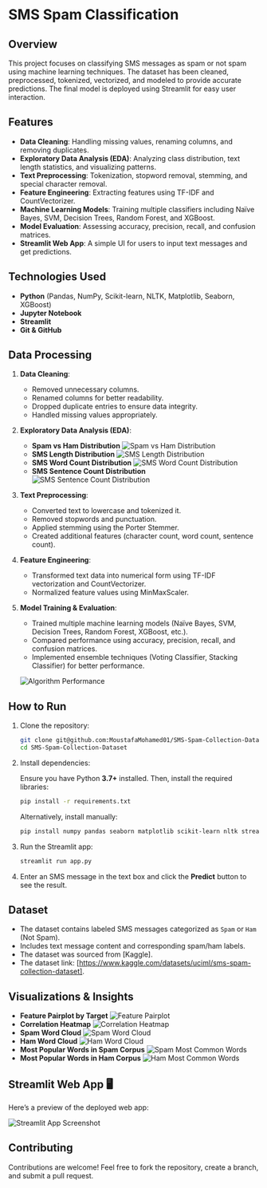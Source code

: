 # SMS Spam Classification

## Overview
This project focuses on classifying SMS messages as spam or not spam using machine learning techniques. The dataset has been cleaned, preprocessed, tokenized, vectorized, and modeled to provide accurate predictions. The final model is deployed using Streamlit for easy user interaction.

## Features
- **Data Cleaning**: Handling missing values, renaming columns, and removing duplicates.
- **Exploratory Data Analysis (EDA)**: Analyzing class distribution, text length statistics, and visualizing patterns.
- **Text Preprocessing**: Tokenization, stopword removal, stemming, and special character removal.
- **Feature Engineering**: Extracting features using TF-IDF and CountVectorizer.
- **Machine Learning Models**: Training multiple classifiers including Naïve Bayes, SVM, Decision Trees, Random Forest, and XGBoost.
- **Model Evaluation**: Assessing accuracy, precision, recall, and confusion matrices.
- **Streamlit Web App**: A simple UI for users to input text messages and get predictions.

## Technologies Used
- **Python** (Pandas, NumPy, Scikit-learn, NLTK, Matplotlib, Seaborn, XGBoost)
- **Jupyter Notebook**
- **Streamlit**
- **Git & GitHub**

## Data Processing
1. **Data Cleaning**:
   - Removed unnecessary columns.
   - Renamed columns for better readability.
   - Dropped duplicate entries to ensure data integrity.
   - Handled missing values appropriately.

2. **Exploratory Data Analysis (EDA)**:
   - **Spam vs Ham Distribution**
     ![Spam vs Ham Distribution](images/spam_ham_distribution.png)
   - **SMS Length Distribution**
     ![SMS Length Distribution](images/sms_length_distribution.png)
   - **SMS Word Count Distribution**
     ![SMS Word Count Distribution](images/sms_word_count_distribution.png)
   - **SMS Sentence Count Distribution**
     ![SMS Sentence Count Distribution](images/sms_sentence_count_distribution.png)

3. **Text Preprocessing**:
   - Converted text to lowercase and tokenized it.
   - Removed stopwords and punctuation.
   - Applied stemming using the Porter Stemmer.
   - Created additional features (character count, word count, sentence count).

4. **Feature Engineering**:
   - Transformed text data into numerical form using TF-IDF vectorization and CountVectorizer.
   - Normalized feature values using MinMaxScaler.

5. **Model Training & Evaluation**:
   - Trained multiple machine learning models (Naïve Bayes, SVM, Decision Trees, Random Forest, XGBoost, etc.).
   - Compared performance using accuracy, precision, recall, and confusion matrices.
   - Implemented ensemble techniques (Voting Classifier, Stacking Classifier) for better performance.

   ![Algorithm Performance](images/algorithm_performance.png)

## How to Run
1. Clone the repository:
   ```sh
   git clone git@github.com:MoustafaMohamed01/SMS-Spam-Collection-Dataset.git
   cd SMS-Spam-Collection-Dataset
   ```
2. Install dependencies:

   Ensure you have Python **3.7+** installed. Then, install the         required libraries:  
    ```bash
    pip install -r requirements.txt
    ```

    Alternatively, install manually:  
   ```sh
   pip install numpy pandas seaborn matplotlib scikit-learn nltk streamlit xgboost wordcloud
   ```
3. Run the Streamlit app:
   ```sh
   streamlit run app.py
   ```
4. Enter an SMS message in the text box and click the **Predict** button to see the result.

## Dataset
- The dataset contains labeled SMS messages categorized as `Spam` or `Ham` (Not Spam).
- Includes text message content and corresponding spam/ham labels.
- The dataset was sourced from [Kaggle].
- The dataset link: [https://www.kaggle.com/datasets/uciml/sms-spam-collection-dataset].

## Visualizations & Insights
- **Feature Pairplot by Target**
  ![Feature Pairplot](images/feature_pairplot_by_target.png)
- **Correlation Heatmap**
  ![Correlation Heatmap](images/correlation_heatmap.png)
- **Spam Word Cloud**
  ![Spam Word Cloud](images/spam_word_cloud.png)
- **Ham Word Cloud**
  ![Ham Word Cloud](images/ham_word_cloud.png)
- **Most Popular Words in Spam Corpus**
  ![Spam Most Common Words](images/spam_most_common_words.png)
- **Most Popular Words in Ham Corpus**
  ![Ham Most Common Words](images/ham_most_common_words.png)

## Streamlit Web App 🖥️
Here’s a preview of the deployed web app:

![Streamlit App Screenshot](images/streamlit_app_ui.png)

## Contributing
Contributions are welcome! Feel free to fork the repository, create a branch, and submit a pull request.
